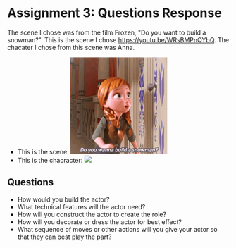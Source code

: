 # Assignment 3: Questions Response

The scene I chose was from the film Frozen, "Do you want to build a snowman?". This is the scene I chose https://youtu.be/WRsBMPnQYbQ. The chacater I chose from this scene was Anna.

- This is the scene:
![](Scene.gif)
- This is the chacracter:
![](Actor.gif)

## Questions
- How would you build the actor?
- What technical features will the actor need?
- How will you construct the actor to create the role?
- How will you decorate or dress the actor for best effect?
- What sequence of moves or other actions will you give your actor so that they can best play the part?

